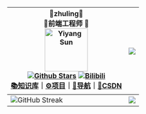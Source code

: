 <div align=center>

| 📖zhuling📖<br />🎈前端工程师 🎈<br /><img alt="Yiyang Sun" src="https://encrypted-tbn0.gstatic.com/images?q=tbn:ANd9GcRrviVVzfrx2cLaG9vj4K7FOPuOdm1sFoX09XXlBgMkGWhimlI3KiCgdaYcwLrQklx6IjE&usqp=CAU" width=100 /><br />  [![Github Stars](https://img.shields.io/github/stars/xzhuling?color=faf408&label=github%20stars&logo=github)](https://github.com/404name)   [![Bilibili](https://img.shields.io/badge/dynamic/json?labelColor=FE7398&logo=bilibili&logoColor=white&label=&color=00aeec&query=%24.data.totalSubs&url=https%3A%2F%2Fapi.spencerwoo.com%2Fsubstats%2F%3Fsource%3Dbilibili%26queryKey%3D29209613)](https://space.bilibili.com/29209613)  <br>[📚知识库](https://www.yuque.com/404name)｜[⚙️项目](https://www.yuque.com/404name/blog/works)｜[🔖导航](https://404name.notion.site/404name/c2807e121dc74e9facc0f77148817aaf?v=46710760d6ab47829adffb707d4a3b3e)｜[🚀CSDN](https://blog.csdn.net/weixin_45590872) | ![](http://github-profile-summary-cards.vercel.app/api/cards/stats?username=xzhuling&theme=default) |
| ------------------------------------------------------------ | ------------------------------------------------------------ |
| ![GitHub Streak](https://github-profile-trophy.vercel.app/?username=xzhuling&row=2&column=3) | ![](https://raw.githubusercontent.com/xzhuling/github-stats/master/generated/languages.svg) |


